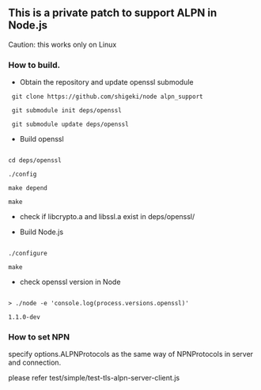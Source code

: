 ## This is a private patch to support ALPN in Node.js ##

Caution: this works only on Linux

### How to build. ###

- Obtain the repository and update openssl submodule
````
 git clone https://github.com/shigeki/node alpn_support

 git submodule init deps/openssl

 git submodule update deps/openssl
````

- Build openssl

````

cd deps/openssl

./config

make depend

make

````

- check if libcrypto.a and libssl.a exist in deps/openssl/

- Build Node.js

````

./configure

make

````

- check openssl version in Node


````

> ./node -e 'console.log(process.versions.openssl)'

1.1.0-dev

````

### How to set NPN ###

specify options.ALPNProtocols as the same way of NPNProtocols in server and connection.

please refer test/simple/test-tls-alpn-server-client.js
